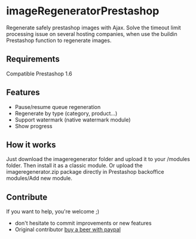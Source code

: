 # imageRegeneratorPrestashop

Regenerate safely prestashop images with Ajax. Solve the timeout limit processing issue on several hosting companies, when use the buildin Prestashop function to regenerate images.

## Requirements
Compatible Prestashop 1.6

## Features

- Pause/resume queue regeneration
- Regenerate by type (category, product...)
- Support watermark (native watermark module)
- Show progress

## How it works

Just download the imageregenerator folder and upload it to your /modules folder. Then install it as a classic module.
Or upload the imageregenerator.zip package directly in Prestashop backoffice modules/Add new module.

## Contribute

If you want to help, you're welcome ;)
- don't hesitate to commit improvements or new features
- Original contributor [buy a beer with paypal](https://www.paypal.com/cgi-bin/webscr?cmd=_donations&business=YD5SD3VEGB6U6&lc=FR&item_name=MeetJey&currency_code=EUR&bn=PP%2dDonationsBF%3abtn_donate_SM%2egif%3aNonHosted
)
